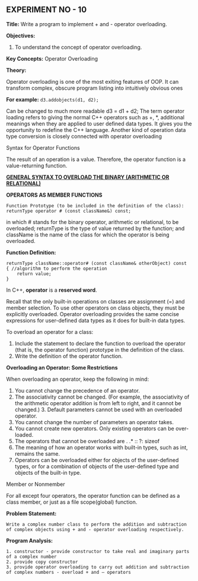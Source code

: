 ## EXPERIMENT NO - 10

**Title:** Write a program to implement + and - operator overloading.

**Objectives:**

1. To understand the concept of operator overloading.

**Key Concepts:** Operator Overloading

**Theory:**

Operator overloading is one of the most exiting features of OOP. It can transform complex,
obscure program listing into intuitively obvious ones

**For example:** <code>d3.addobjects(d1, d2); </code>

Can be changed to much more readable d3 = d1 + d2;
The term operator loading refers to giving the normal C++ operators such as +, \*, additional
meanings when they are applied to user defined data types. It gives you the opportunity to
redefine the C++ language. Another kind of operation data type conversion is closely connected
with operator overloading

Syntax for Operator Functions

The result of an operation is a value. Therefore, the operator function is a value-returning
function.

<u>**GENERAL SYNTAX TO OVERLOAD THE BINARY (ARITHMETIC OR RELATIONAL)**</u>

**OPERATORS AS MEMBER FUNCTIONS**

    Function Prototype (to be included in the definition of the class):
    returnType operator # (const className&) const;

in which # stands for the binary operator, arithmetic or relational, to be overloaded; returnType
is the type of value returned by the function; and className is the name of the class for which the operator is being overloaded.

**Function Definition:**

    returnType className::operator# (const className& otherObject) const
    { //algorithm to perform the operation
        return value;
    }

In C++, **operator** is a **reserved word**.

Recall that the only built-in operations on classes are assignment (=) and member selection. To
use other operators on class objects, they must be explicitly overloaded. Operator overloading
provides the same concise expressions for user-defined data types as it does for built-in data
types.

To overload an operator for a class:

1. Include the statement to declare the function to overload the operator (that is, the operator function) prototype in the definition of the class.
2. Write the definition of the operator function.

**Overloading an Operator: Some Restrictions**

When overloading an operator, keep the following in mind:

1. You cannot change the precedence of an operator.
2. The associativity cannot be changed. (For example, the associativity of the arithmetic
   operator addition is from left to right, and it cannot be changed.) 3. Default parameters
   cannot be used with an overloaded operator.
3. You cannot change the number of parameters an operator takes.
4. You cannot create new operators. Only existing operators can be over-loaded.
5. The operators that cannot be overloaded are . .\* :: ?: sizeof
6. The meaning of how an operator works with built-in types, such as int, remains the same.
7. Operators can be overloaded either for objects of the user-defined types, or for a
   combination of objects of the user-defined type and objects of the built-in type.

Member or Nonmember

For all except four operators, the operator function can be defined as a class member, or just as
a file scope(global) function.

**Problem Statement:**

    Write a complex number class to perform the addition and subtraction of complex objects using + and - operator overloading respectively.

**Program Analysis:**

    1. constructor - provide constructor to take real and imaginary parts of a complex number
    2. provide copy constructor
    3. provide operator overloading to carry out addition and subtraction of complex numbers - overload + and – operators
